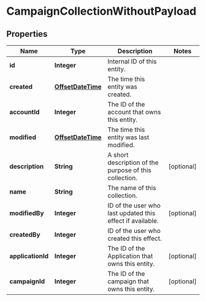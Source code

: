 

# CampaignCollectionWithoutPayload


## Properties

Name | Type | Description | Notes
------------ | ------------- | ------------- | -------------
**id** | **Integer** | Internal ID of this entity. | 
**created** | [**OffsetDateTime**](OffsetDateTime.md) | The time this entity was created. | 
**accountId** | **Integer** | The ID of the account that owns this entity. | 
**modified** | [**OffsetDateTime**](OffsetDateTime.md) | The time this entity was last modified. | 
**description** | **String** | A short description of the purpose of this collection. |  [optional]
**name** | **String** | The name of this collection. | 
**modifiedBy** | **Integer** | ID of the user who last updated this effect if available. |  [optional]
**createdBy** | **Integer** | ID of the user who created this effect. | 
**applicationId** | **Integer** | The ID of the Application that owns this entity. |  [optional]
**campaignId** | **Integer** | The ID of the campaign that owns this entity. |  [optional]



